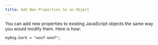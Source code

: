 ```yaml
---
title: Add New Properties to an Object
---
```

You can add new properties to existing JavaScript objects the same way you would modify them. Here is how:

    myDog.bark = "woof-woof";